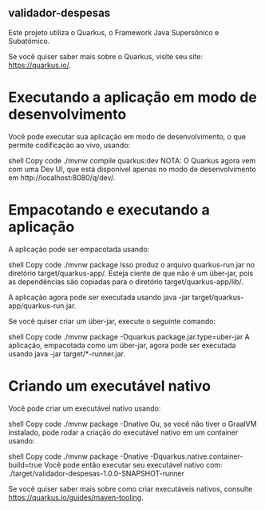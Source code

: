 ## validador-despesas

Este projeto utiliza o Quarkus, o Framework Java Supersônico e Subatômico.

Se você quiser saber mais sobre o Quarkus, visite seu site: https://quarkus.io/.

# Executando a aplicação em modo de desenvolvimento
Você pode executar sua aplicação em modo de desenvolvimento, o que permite codificação ao vivo, usando:

shell
Copy code
./mvnw compile quarkus:dev
NOTA: O Quarkus agora vem com uma Dev UI, que está disponível apenas no modo de desenvolvimento em http://localhost:8080/q/dev/.

# Empacotando e executando a aplicação
A aplicação pode ser empacotada usando:

shell
Copy code
./mvnw package
Isso produz o arquivo quarkus-run.jar no diretório target/quarkus-app/. Esteja ciente de que não é um über-jar, pois as dependências são copiadas para o diretório target/quarkus-app/lib/.

A aplicação agora pode ser executada usando java -jar target/quarkus-app/quarkus-run.jar.

Se você quiser criar um über-jar, execute o seguinte comando:

shell
Copy code
./mvnw package -Dquarkus.package.jar.type=uber-jar
A aplicação, empacotada como um über-jar, agora pode ser executada usando java -jar target/*-runner.jar.

# Criando um executável nativo
Você pode criar um executável nativo usando:

shell
Copy code
./mvnw package -Dnative
Ou, se você não tiver o GraalVM instalado, pode rodar a criação do executável nativo em um container usando:

shell
Copy code
./mvnw package -Dnative -Dquarkus.native.container-build=true
Você pode então executar seu executável nativo com: ./target/validador-despesas-1.0.0-SNAPSHOT-runner

Se você quiser saber mais sobre como criar executáveis nativos, consulte https://quarkus.io/guides/maven-tooling.

